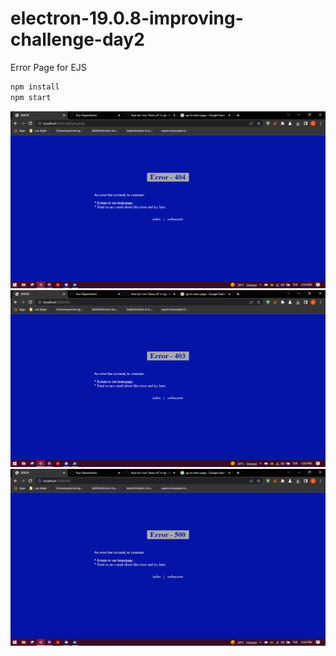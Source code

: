 # electron-19.0.8-improving-challenge-day2
Error Page for EJS
 
 ```js
 npm install
 npm start
 ```
<img src="./scrsht1.png"></img>
<img src="./scrsht2.png"></img>
<img src="./scrsht3.png"></img>